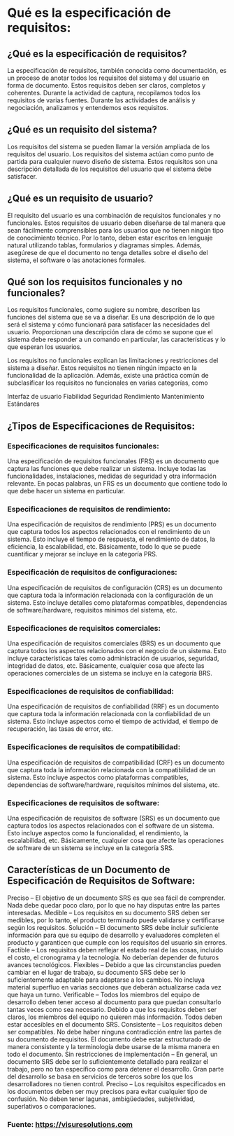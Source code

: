 # Qué es la especificación de requisitos:

## ¿Qué es la especificación de requisitos?

La especificación de requisitos, también conocida como documentación, es un proceso de anotar todos los requisitos del sistema y del usuario en forma de documento. Estos requisitos deben ser claros, completos y coherentes.
Durante la actividad de captura, recopilamos todos los requisitos de varias fuentes. Durante las actividades de análisis y negociación, analizamos y entendemos esos requisitos.

## ¿Qué es un requisito del sistema?

Los requisitos del sistema se pueden llamar la versión ampliada de los requisitos del usuario. Los requisitos del sistema actúan como punto de partida para cualquier nuevo diseño de sistema. Estos requisitos son una descripción detallada de los requisitos del usuario que el sistema debe satisfacer.

## ¿Qué es un requisito de usuario?

El requisito del usuario es una combinación de requisitos funcionales y no funcionales. Estos requisitos de usuario deben diseñarse de tal manera que sean fácilmente comprensibles para los usuarios que no tienen ningún tipo de conocimiento técnico. Por lo tanto, deben estar escritos en lenguaje natural utilizando tablas, formularios y diagramas simples. Además, asegúrese de que el documento no tenga detalles sobre el diseño del sistema, el software o las anotaciones formales.

## Qué son los requisitos funcionales y no funcionales?

Los requisitos funcionales, como sugiere su nombre, describen las funciones del sistema que se va a diseñar. Es una descripción de lo que será el sistema y cómo funcionará para satisfacer las necesidades del usuario. Proporcionan una descripción clara de cómo se supone que el sistema debe responder a un comando en particular, las características y lo que esperan los usuarios.

Los requisitos no funcionales explican las limitaciones y restricciones del sistema a diseñar. Estos requisitos no tienen ningún impacto en la funcionalidad de la aplicación. Además, existe una práctica común de subclasificar los requisitos no funcionales en varias categorías, como

Interfaz de usuario
Fiabilidad
Seguridad
Rendimiento
Mantenimiento
Estándares

## ¿Tipos de Especificaciones de Requisitos:

### Especificaciones de requisitos funcionales:

Una especificación de requisitos funcionales (FRS) es un documento que captura las funciones que debe realizar un sistema. Incluye todas las funcionalidades, instalaciones, medidas de seguridad y otra información relevante. En pocas palabras, un FRS es un documento que contiene todo lo que debe hacer un sistema en particular.

### Especificaciones de requisitos de rendimiento:

Una especificación de requisitos de rendimiento (PRS) es un documento que captura todos los aspectos relacionados con el rendimiento de un sistema. Esto incluye el tiempo de respuesta, el rendimiento de datos, la eficiencia, la escalabilidad, etc. Básicamente, todo lo que se puede cuantificar y mejorar se incluye en la categoría PRS.

### Especificación de requisitos de configuraciones:

Una especificación de requisitos de configuración (CRS) es un documento que captura toda la información relacionada con la configuración de un sistema. Esto incluye detalles como plataformas compatibles, dependencias de software/hardware, requisitos mínimos del sistema, etc.

### Especificaciones de requisitos comerciales:

Una especificación de requisitos comerciales (BRS) es un documento que captura todos los aspectos relacionados con el negocio de un sistema. Esto incluye características tales como administración de usuarios, seguridad, integridad de datos, etc. Básicamente, cualquier cosa que afecte las operaciones comerciales de un sistema se incluye en la categoría BRS.

### Especificaciones de requisitos de confiabilidad:

Una especificación de requisitos de confiabilidad (RRF) es un documento que captura toda la información relacionada con la confiabilidad de un sistema. Esto incluye aspectos como el tiempo de actividad, el tiempo de recuperación, las tasas de error, etc.

### Especificaciones de requisitos de compatibilidad:

Una especificación de requisitos de compatibilidad (CRF) es un documento que captura toda la información relacionada con la compatibilidad de un sistema. Esto incluye aspectos como plataformas compatibles, dependencias de software/hardware, requisitos mínimos del sistema, etc.

### Especificaciones de requisitos de software:

Una especificación de requisitos de software (SRS) es un documento que captura todos los aspectos relacionados con el software de un sistema. Esto incluye aspectos como la funcionalidad, el rendimiento, la escalabilidad, etc. Básicamente, cualquier cosa que afecte las operaciones de software de un sistema se incluye en la categoría SRS.

## Características de un Documento de Especificación de Requisitos de Software:

Preciso – El objetivo de un documento SRS es que sea fácil de comprender. Nada debe quedar poco claro, por lo que no hay disputas entre las partes interesadas.
Medible – Los requisitos en su documento SRS deben ser medibles, por lo tanto, el producto terminado puede validarse y certificarse según los requisitos.
Solución – El documento SRS debe incluir suficiente información para que su equipo de desarrollo y evaluadores completen el producto y garanticen que cumple con los requisitos del usuario sin errores.
Factible – Los requisitos deben reflejar el estado real de las cosas, incluido el costo, el cronograma y la tecnología. No deberían depender de futuros avances tecnológicos.
Flexibles – Debido a que las circunstancias pueden cambiar en el lugar de trabajo, su documento SRS debe ser lo suficientemente adaptable para adaptarse a los cambios. No incluya material superfluo en varias secciones que deberán actualizarse cada vez que haya un turno.
Verificable – Todos los miembros del equipo de desarrollo deben tener acceso al documento para que puedan consultarlo tantas veces como sea necesario. Debido a que los requisitos deben ser claros, los miembros del equipo no quieren más información. Todos deben estar accesibles en el documento SRS.
Consistente – Los requisitos deben ser compatibles. No debe haber ninguna contradicción entre las partes de su documento de requisitos. El documento debe estar estructurado de manera consistente y la terminología debe usarse de la misma manera en todo el documento.
Sin restricciones de implementación – En general, un documento SRS debe ser lo suficientemente detallado para realizar el trabajo, pero no tan específico como para detener el desarrollo. Gran parte del desarrollo se basa en servicios de terceros sobre los que los desarrolladores no tienen control.
Preciso – Los requisitos especificados en los documentos deben ser muy precisos para evitar cualquier tipo de confusión. No deben tener lagunas, ambigüedades, subjetividad, superlativos o comparaciones.

### Fuente: https://visuresolutions.com
